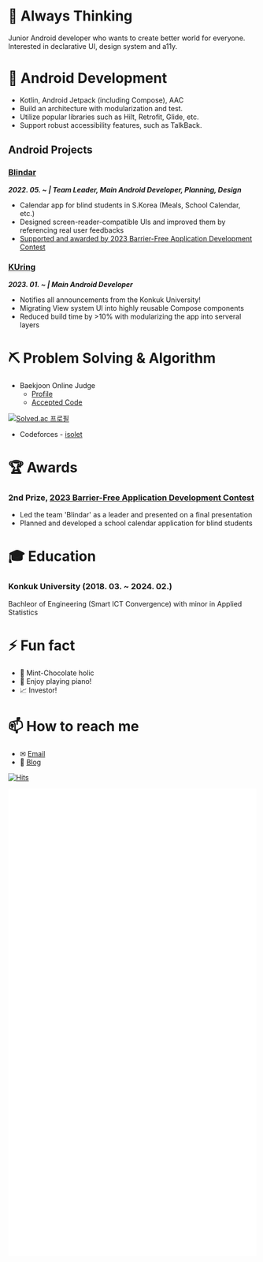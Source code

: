 # 🤔 Always Thinking

Junior Android developer who wants to create better world for everyone. Interested in declarative UI, design system and a11y.

# 🌱 Android Development 

- Kotlin, Android Jetpack (including Compose), AAC
- Build an architecture with modularization and test.
- Utilize popular libraries such as Hilt, Retrofit, Glide, etc.
- Support robust accessibility features, such as TalkBack.

## Android Projects

### [Blindar](https://github.com/blinder-23)

_**2022. 05. ~ | Team Leader, Main Android Developer, Planning, Design**_


  - Calendar app for blind students in S.Korea (Meals, School Calendar, etc.)
  - Designed screen-reader-compatible UIs and improved them by referencing real user feedbacks
  - [Supported and awarded by 2023 Barrier-Free Application Development Contest](https://github.com/mwy3055/mwy3055/blob/master/README.md#2nd-prize-2023-barrier-free-application-development-contest)


 ### [KUring](https://github.com/ku-ring/KU-Ring-Android)
 
_**2023. 01. ~ | Main Android Developer**_

  - Notifies all announcements from the Konkuk University!
  - Migrating View system UI into highly reusable Compose components
  - Reduced build time by >10% with modularizing the app into serveral layers
 
# ⛏ Problem Solving & Algorithm
- Baekjoon Online Judge
  - [Profile](https://www.acmicpc.net/user/mwy3055)
  - [Accepted Code](https://github.com/mwy3055/Algorithm-codes/tree/main/baekjoon)

[![Solved.ac 프로필](http://mazassumnida.wtf/api/v2/generate_badge?boj=mwy3055)](https://solved.ac/mwy3055)

- Codeforces - [isolet](https://codeforces.com/profile/isolet)

# 🏆 Awards

### 2nd Prize, [2023 Barrier-Free Application Development Contest](https://www.autoeverapp.kr/)

* Led the team 'Blindar' as a leader and presented on a final presentation
* Planned and developed a school calendar application for blind students

# 🎓 Education

### **Konkuk University (2018. 03. ~ 2024. 02.)**

Bachleor of Engineering (Smart ICT Convergence) with minor in Applied Statistics

# ⚡ Fun fact
* 🍧 Mint-Chocolate holic
* 🎹 Enjoy playing piano!
* 📈 Investor!

# 📫 How to reach me
* ✉ [Email](mailto:mwy3055@gmail.com)
* 💾 [Blog](https://thinking-face.tistory.com/)

[![Hits](https://hits.seeyoufarm.com/api/count/incr/badge.svg?url=https%3A%2F%2Fgithub.com%2Fmwy3055&count_bg=%2300CBBD&title_bg=%23555555&icon=&icon_color=%23E7E7E7&title=hits&edge_flat=false)](https://hits.seeyoufarm.com)

![Metrics](https://github.com/mwy3055/mwy3055/blob/master/github-metrics.svg)

<!--
**mwy3055/mwy3055** is a ✨ _special_ ✨ repository because its `README.md` (this file) appears on your GitHub profile.

Here are some ideas to get you started:

- 🔭 I’m currently working on ...
- 🌱 I’m currently learning ...
- 👯 I’m looking to collaborate on ...
- 🤔 I’m looking for help with ...
- 💬 Ask me about ...
- 📫 How to reach me: ...
- 😄 Pronouns: ...
- ⚡ Fun fact: ...
-->

